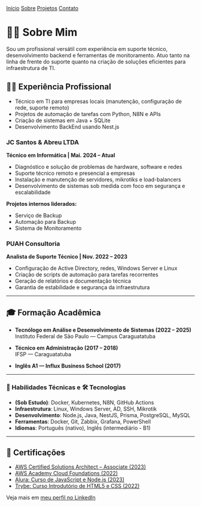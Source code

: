 <head>
  <link rel="icon" href="/RaulAnselmoPortfolio/assets/img/favicon.png" type="image/png">
</head>

<nav class="navbar">
  <a href="/RaulAnselmoPortfolio/">Início</a>
  <a href="/RaulAnselmoPortfolio/sobre">Sobre</a>
  <a href="/RaulAnselmoPortfolio/projetos">Projetos</a>
  <a href="/RaulAnselmoPortfolio/contato">Contato</a>
</nav>


# 👨‍💻 Sobre Mim

Sou um profissional versátil com experiência em suporte técnico, desenvolvimento backend e ferramentas de monitoramento. Atuo tanto na linha de frente do suporte quanto na criação de soluções eficientes para infraestrutura de TI.

## 🧑‍💼 Experiência Profissional

- Técnico em TI para empresas locais (manutenção, configuração de rede, suporte remoto)
- Projetos de automação de tarefas com Python, N8N e APIs
- Criação de sistemas em Java + SQLite
- Desenvolvimento BackEnd usando Nest.js

### JC Santos & Abreu LTDA  
**Técnico em Informática | Mai. 2024 – Atual**

- Diagnóstico e solução de problemas de hardware, software e redes
- Suporte técnico remoto e presencial a empresas
- Instalação e manutenção de servidores, mikrotiks e load-balancers
- Desenvolvimento de sistemas sob medida com foco em segurança e escalabilidade

**Projetos internos liderados:**
- Serviço de Backup
- Automação para Backup
- Sistema de Monitoramento

### PUAH Consultoria  
**Analista de Suporte Técnico | Nov. 2022 – 2023**

- Configuração de Active Directory, redes, Windows Server e Linux
- Criação de scripts de automação para tarefas recorrentes
- Geração de relatórios e documentação técnica
- Garantia de estabilidade e segurança da infraestrutura


---

## 🎓 Formação Acadêmica

- **Tecnólogo em Análise e Desenvolvimento de Sistemas (2022 – 2025)**  
  Instituto Federal de São Paulo — Campus Caraguatatuba

- **Técnico em Administração (2017 – 2018)**  
  IFSP — Caraguatatuba

- **Inglês A1 — Influx Business School (2017)**

---

### 📌 Habilidades Técnicas e 🛠️ Tecnologias

- **(Sob Estudo)**: Docker, Kubernetes, N8N, GitHub Actions 
- **Infraestrutura**: Linux, Windows Server, AD, SSH, Mikrotik
- **Desenvolvimento**: Node.js, Java, NestJS, Prisma, PostgreSQL, MySQL
- **Ferramentas**: Docker, Git, Zabbix, Grafana, PowerShell
- **Idiomas**: Português (nativo), Inglês (intermediário - B1)

---

## 📜 Certificações

- [AWS Certified Solutions Architect – Associate (2023)](https://www.credly.com/badges/ee4e6b18-56f0-41bf-a982-b6e02a6a4277/linked_in_profile)
- [AWS Academy Cloud Foundations (2022)](https://www.credly.com/badges/6eb36541-fb44-40d1-a4ac-4261e9f3f262/linked_in_profile)
- [Alura: Curso de JavaScript e Node.js (2023)](https://cursos.alura.com.br/user/raul-santos9/fullCertificate/5adcee856c133850e84d3db33f07f02d)
- [Trybe: Curso Introdutório de HTML5 e CSS (2022)](https://smartcerts.co/certificate/wyprlvby)

Veja mais em [meu perfil no LinkedIn](https://www.linkedin.com/in/raul-anselmo/)